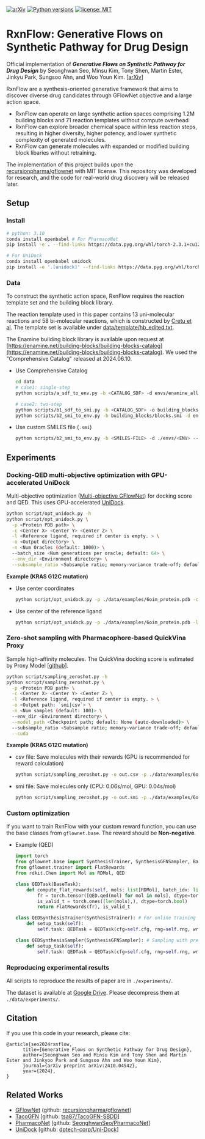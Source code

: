 [![arXiv](https://img.shields.io/badge/arXiv-1234.56789-b31b1b.svg)](https://arxiv.org/abs/2410.04542)
[![Python versions](https://img.shields.io/badge/Python-3.10%2B-blue)](https://www.python.org/downloads/)
[![license: MIT](https://img.shields.io/badge/License-MIT-purple.svg)](LICENSE)

# RxnFlow: Generative Flows on Synthetic Pathway for Drug Design

Official implementation of ***Generative Flows on Synthetic Pathway for Drug Design*** by Seonghwan Seo, Minsu Kim, Tony Shen, Martin Ester, Jinkyu Park, Sungsoo Ahn, and Woo Youn Kim. [[arXiv](https://arxiv.org/abs/2410.04542)]

RxnFlow are a synthesis-oriented generative framework that aims to discover diverse drug candidates through GFlowNet objective and a large action space.

- RxnFlow can operate on large synthetic action spaces comprising 1.2M building blocks and 71 reaction templates without compute overhead
- RxnFlow can explore broader chemical space within less reaction steps, resulting in higher diversity, higher potency, and lower synthetic complexity of generated molecules.
- RxnFlow can generate molecules with expanded or modified building block libaries without retraining.

The implementation of this project builds upon the [recursionpharma/gflownet](https://github.com/recursionpharma/gflownet) with MIT license. This repository was developed for research, and the code for real-world drug discovery will be released later.

## Setup

### Install

```bash
# python: 3.10
conda install openbabel # For PharmacoNet
pip install -e . --find-links https://data.pyg.org/whl/torch-2.3.1+cu121.html

# For UniDock
conda install openbabel unidock
pip install -e '.[unidock]' --find-links https://data.pyg.org/whl/torch-2.3.1+cu121.html
```

### Data

To construct the synthetic action space, RxnFlow requires the reaction template set and the building block library.

The reaction template used in this paper contains 13 uni-molecular reactions and 58 bi-molecular reactions, which is constructed by [Cretu et al](https://github.com/mirunacrt/synflownet). The template set is available under [data/template/hb_edited.txt](data/template/hb_edited.txt).

The Enamine building block library is available upon request at [https://enamine.net/building-blocks/building-blocks-catalog](https://enamine.net/building-blocks/building-blocks-catalog). We used the "Comprehensive Catalog" released at 2024.06.10.

- Use Comprehensive Catalog

  ```bash
  cd data
  # case1: single-step
  python scripts/a_sdf_to_env.py -b <CATALOG_SDF> -d envs/enamine_all --cpu <CPU>
  
  # case2: two-step
  python scripts/b1_sdf_to_smi.py -b <CATALOG_SDF> -o building_blocks/blocks.smi --cpu <CPU>
  python scripts/b2_smi_to_env.py -b building_blocks/blocks.smi -d envs/enamine_all --cpu <CPU> --skip_sanitize
  ```

- Use custom SMILES file (`.smi`)

  ```bash
  python scripts/b2_smi_to_env.py -b <SMILES-FILE> -d ./envs/<ENV> --cpu <CPU>
  ```

## Experiments

### Docking-QED multi-objective optimization with GPU-accelerated UniDock

Multi-objective optimization ([Multi-objective GFlowNet](https://arxiv.org/abs/2210.12765)) for docking score and QED. This uses GPU-accelerated [UniDock](https://pubs.acs.org/doi/10.1021/acs.jctc.2c01145).

```bash
python script/opt_unidock.py -h
python script/opt_unidock.py \
  -p <Protein PDB path> \
  -c <Center X> <Center Y> <Center Z> \
  -l <Reference ligand, required if center is empty. > \
  -o <Output directory> \
  -n <Num Oracles (default: 1000)> \
  --batch_size <Num generations per oracle; default: 64> \
  --env_dir <Environment directory> \
  --subsample_ratio <Subsample ratio; memory-variance trade-off; default: 0.01>
```

**Example (KRAS G12C mutation)**

- Use center coordinates
  ```bash
  python script/opt_unidock.py -p ./data/examples/6oim_protein.pdb -c 1.872 -8.260 -1.361 -o ./log/kras
  ```
- Use center of the reference ligand
  ```bash
  python script/opt_unidock.py -p ./data/examples/6oim_protein.pdb -l ./data/examples/6oim_ligand.pdb -o ./log/kras
  ```

### Zero-shot sampling with Pharmacophore-based QuickVina Proxy

Sample high-affinity molecules. The QuickVina docking score is estimated by Proxy Model [[github](https://github.com/SeonghwanSeo/PharmacoNet/tree/main/src/pmnet_appl)].

```bash
python script/sampling_zeroshot.py -h
python script/sampling_zeroshot.py \
  -p <Protein PDB path> \
  -c <Center X> <Center Y> <Center Z> \
  -l <Reference ligand, required if center is empty. > \
  -o <Output path: `smi|csv`> \
  -n <Num samples (default: 100)> \
  --env_dir <Environment directory> \
  --model_path <Checkpoint path; default: None (auto-downloaded)> \
  --subsample_ratio <Subsample ratio; memory-variance trade-off; default: 0.01> \
  --cuda
```

**Example (KRAS G12C mutation)**

- csv file: Save molecules with their rewards (GPU is recommended for reward calculation)
  ```bash
  python script/sampling_zeroshot.py -o out.csv -p ./data/examples/6oim_protein.pdb -l ./data/examples/6oim_ligand.pdb --cuda
  ```
- smi file: Save molecules only (CPU: 0.06s/mol, GPU: 0.04s/mol)
  ```bash
  python script/sampling_zeroshot.py -o out.smi -p ./data/examples/6oim_protein.pdb -c 1.872 -8.260 -1.361
  ```

### Custom optimization

If you want to train RxnFlow with your custom reward function, you can use the base classes from  `gflownet.base`. The reward should be **Non-negative**.

- Example (QED)

  ```python
  import torch
  from gflownet.base import SynthesisTrainer, SynthesisGFNSampler, BaseTask
  from gflownet.trainer import FlatRewards
  from rdkit.Chem import Mol as RDMol, QED

  class QEDTask(BaseTask):
      def compute_flat_rewards(self, mols: list[RDMol], batch_idx: list[int]) -> tuple[FlatRewards, torch.Tensor]:
          fr = torch.tensor([QED.qed(mol) for mol in mols], dtype=torch.float).reshape(-1, 1)
          is_valid_t = torch.ones((len(mols),), dtype=torch.bool)
          return FlatRewards(fr), is_valid_t

  class QEDSynthesisTrainer(SynthesisTrainer): # For online training
      def setup_task(self):
          self.task: QEDTask = QEDTask(cfg=self.cfg, rng=self.rng, wrap_model=self._wrap_for_mp)

  class QEDSynthesisSampler(SynthesisGFNSampler): # Sampling with pre-trained GFlowNet
      def setup_task(self):
          self.task: QEDTask = QEDTask(cfg=self.cfg, rng=self.rng, wrap_model=self._wrap_for_mp)
  ```

### Reproducing experimental results

All scripts to reproduce the results of paper are in `./experiments/`.

The dataset is available at [Google Drive](https://drive.google.com/drive/folders/1ZngDj3-b8ZLcR9J4ekIrGpxTklMXNIn-). Please decompress them at `./data/experiments/`.

## Citation

If you use this code in your research, please cite:

```
@article{seo2024rxnflow,
      title={Generative Flows on Synthetic Pathway for Drug Design}, 
      author={Seonghwan Seo and Minsu Kim and Tony Shen and Martin Ester and Jinkyoo Park and Sungsoo Ahn and Woo Youn Kim},
      journal={arXiv preprint arXiv:2410.04542},
      year={2024},
}
```

## Related Works

- [GFlowNet](https://arxiv.org/abs/2106.04399) (github: [recursionpharma/gflownet](https://github.com/recursionpharma/gflownet))
- [TacoGFN](https://arxiv.org/abs/2310.03223) [github: [tsa87/TacoGFN-SBDD](https://github.com/tsa87/TacoGFN-SBDD)]
- [PharmacoNet](https://arxiv.org/abs/2310.00681) [github: [SeonghwanSeo/PharmacoNet](https://github.com/SeonghwanSeo/PharmacoNet)]
- [UniDock](https://pubs.acs.org/doi/10.1021/acs.jctc.2c01145) [github: [dptech-corp/Uni-Dock](https://github.com/dptech-corp/Uni-Dock)]
